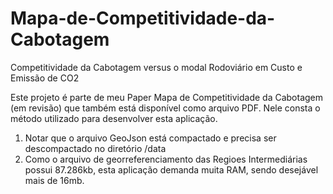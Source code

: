 # Mapa-de-Competitividade-da-Cabotagem
Competitividade da Cabotagem versus o modal Rodoviário em Custo e Emissão de CO2

Este projeto é parte de meu Paper Mapa de Competitividade da Cabotagem (em revisão) que também está disponível como arquivo PDF.
Nele consta o método utilizado para desenvolver esta aplicação.

1. Notar que o arquivo GeoJson está compactado e precisa ser descompactado no diretório /data
2. Como o arquivo de georreferenciamento das Regioes Intermediárias possui 87.286kb, esta aplicação demanda muita RAM, sendo desejável mais de 16mb. 
